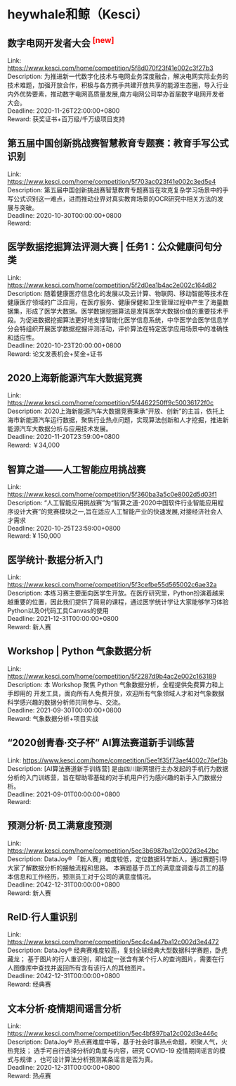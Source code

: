 # heywhale和鲸（Kesci）



## 数字电网开发者大会 <sup style="color:red">[new]<sup>  

Link: https://www.kesci.com/home/competition/5f8d070f23f41e002c3f27b3  
Description: 为推进新一代数字化技术与电网业务深度融合，解决电网实际业务的技术难题，加强开放合作，积极与各方携手共建开放共享的能源生态圈，导入行业内外优势要素，推动数字电网高质量发展,南方电网公司举办首届数字电网开发者大会。  
Deadline: 2020-11-26T22:00:00+0800  
Reward: 获奖证书+百万级/千万级项目支持  


## 第五届中国创新挑战赛智慧教育专题赛：教育手写公式识别

Link: https://www.kesci.com/home/competition/5f703ac023f41e002c3ed5e4  
Description: 第五届中国创新挑战赛智慧教育专题赛旨在攻克复杂学习场景中的手写公式识别这一难点，进而推动业界对真实教育场景的OCR研究中相关方法的发展与突破。  
Deadline: 2020-10-30T00:00:00+0800  
Reward:   


## 医学数据挖掘算法评测大赛 | 任务1：公众健康问句分类

Link: https://www.kesci.com/home/competition/5f2d0ea1b4ac2e002c164d82  
Description: 随着健康医疗信息化的发展以及云计算、物联网、移动智能等技术在健康医疗领域的广泛应用，在医疗服务、健康保健和卫生管理过程中产生了海量数据集，形成了医学大数据。医学数据挖掘算法是发挥医学大数据价值的重要技术手段。为促进数据挖掘算法更好地支撑智能化医学信息系统，中华医学会医学信息学分会特组织开展医学数据挖掘评测活动，评价算法在特定医学应用场景中的准确性和适应性。  
Deadline: 2020-10-23T20:00:00+0800  
Reward: 论文发表机会+奖金+证书  


## 2020上海新能源汽车大数据竞赛

Link: https://www.kesci.com/home/competition/5f4462250ff9c50036172f0c  
Description: 2020上海新能源汽车大数据竞赛秉承“开放、创新”的主旨，依托上海市新能源汽车运行数据，聚焦行业热点问题，实现算法创新和人才挖掘，推进新能源汽车大数据分析与应用技术发展。  
Deadline: 2020-11-20T23:59:00+0800  
Reward: ￥34,000  


## 智算之道——人工智能应用挑战赛

Link: https://www.kesci.com/home/competition/5f360ba3a5c0e8002d5d03f1  
Description: “人工智能应用挑战赛”为“智算之道-2020中国软件行业智能应用程序设计大赛”的竞赛模块之一,旨在适应人工智能产业的快速发展,对接经济社会人才需求  
Deadline: 2020-10-25T23:59:00+0800  
Reward: ¥ 150,000  


## 医学统计·数据分析入门

Link: https://www.kesci.com/home/competition/5f3cefbe55d565002c6ae32a  
Description: 本练习赛主要面向医学生开放。在医疗研究里，Python扮演着越来越重要的位置，因此我们提供了简易的课程，通过医学统计学让大家能够学习体验Python以及0代码工具Canvas的使用  
Deadline: 2021-12-31T00:00:00+0800  
Reward: 新人赛  


## Workshop | Python 气象数据分析

Link: https://www.kesci.com/home/competition/5f2287d9b4ac2e002c163189  
Description: 本 Workshop 聚焦 Python 气象数据分析，全程提供免费算力和上手即用的 开发工具，面向所有人免费开放，欢迎所有气象领域人才和对气象数据科学感兴趣的数据分析师共同参与、交流。  
Deadline: 2021-09-30T00:00:00+0800  
Reward: 气象数据分析+项目实战  


## “2020创青春·交子杯”  AI算法赛道新手训练营

Link: https://www.kesci.com/home/competition/5ee1f35f73aef4002c76ef3b  
Description: [AI算法赛道新手训练营] 是由四川新网银行主办发起的手机行为数据分析的入门训练营，旨在帮助零基础的对手机用户行为感兴趣的新手入门数据分析。  
Deadline: 2021-09-01T00:00:00+0800  
Reward:   


## 预测分析·员工满意度预测

Link: https://www.kesci.com/home/competition/5ec3b6987ba12c002d3e42bc  
Description: DataJoy® 「新人赛」难度较低，定位数据科学新人，通过赛题引导大家了解数据分析的接触流程和思路。
本赛题基于员工的满意度调查与员工的基本信息和工作经历，预测员工对于公司的满意度情况。  
Deadline: 2042-12-31T00:00:00+0800  
Reward: 新人赛  


## ReID·行人重识别

Link: https://www.kesci.com/home/competition/5ec4c4a47ba12c002d3e4472  
Description: DataJoy® 经典赛难度较高，复刻全球经典大型数据科学赛题，卧虎藏龙；
基于图片的行人重识别，即给定一张含有某个行人的查询图片，需要在行人图像库中查找并返回所有含有该行人的其他图片。  
Deadline: 2042-12-31T00:00:00+0800  
Reward: 经典赛  


## 文本分析·疫情期间谣言分析

Link: https://www.kesci.com/home/competition/5ec4bf897ba12c002d3e446c  
Description: DataJoy® 热点赛难度中等，基于社会时事热点命题，积聚人气，火热竞技；
选手可自行选择分析的角度与内容，研究 COVID-19 疫情期间谣言的模式与规律 ，也可设计算法分析预测某条谣言是否为真。  
Deadline: 2020-12-31T00:00:00+0800  
Reward: 热点赛  

